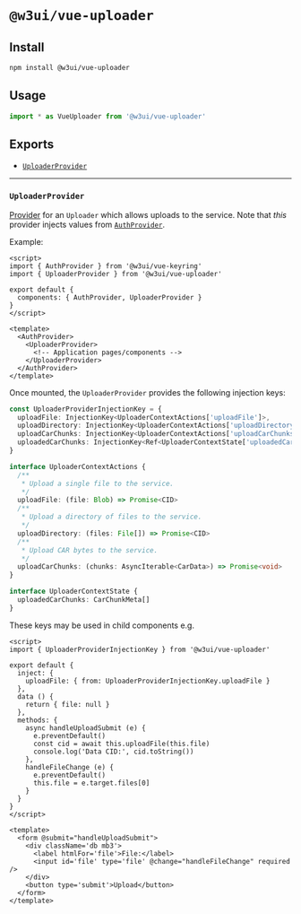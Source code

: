 # `@w3ui/vue-uploader`

## Install

```sh
npm install @w3ui/vue-uploader
```

## Usage

```js
import * as VueUploader from '@w3ui/vue-uploader'
```

## Exports

* [`UploaderProvider`](#uploaderprovider)

---

### `UploaderProvider`

[Provider](https://vuejs.org/guide/components/provide-inject.html) for an `Uploader` which allows uploads to the service. Note that _this_ provider injects values from [`AuthProvider`](./vue-keyring#authprovider).

Example:

```vue
<script>
import { AuthProvider } from '@w3ui/vue-keyring'
import { UploaderProvider } from '@w3ui/vue-uploader'

export default {
  components: { AuthProvider, UploaderProvider }
}
</script>

<template>
  <AuthProvider>
    <UploaderProvider>
      <!-- Application pages/components -->
    </UploaderProvider>
  </AuthProvider>
</template>
```

Once mounted, the `UploaderProvider` provides the following injection keys:

```ts
const UploaderProviderInjectionKey = {
  uploadFile: InjectionKey<UploaderContextActions['uploadFile']>,
  uploadDirectory: InjectionKey<UploaderContextActions['uploadDirectory']>,
  uploadCarChunks: InjectionKey<UploaderContextActions['uploadCarChunks']>,
  uploadedCarChunks: InjectionKey<Ref<UploaderContextState['uploadedCarChunks']>>
}

interface UploaderContextActions {
  /**
   * Upload a single file to the service.
   */
  uploadFile: (file: Blob) => Promise<CID>
  /**
   * Upload a directory of files to the service.
   */
  uploadDirectory: (files: File[]) => Promise<CID>
  /**
   * Upload CAR bytes to the service.
   */
  uploadCarChunks: (chunks: AsyncIterable<CarData>) => Promise<void>
}

interface UploaderContextState {
  uploadedCarChunks: CarChunkMeta[]
}
```

These keys may be used in child components e.g.

```vue
<script>
import { UploaderProviderInjectionKey } from '@w3ui/vue-uploader'

export default {
  inject: {
    uploadFile: { from: UploaderProviderInjectionKey.uploadFile }
  },
  data () {
    return { file: null }
  },
  methods: {
    async handleUploadSubmit (e) {
      e.preventDefault()
      const cid = await this.uploadFile(this.file)
      console.log('Data CID:', cid.toString())
    },
    handleFileChange (e) {
      e.preventDefault()
      this.file = e.target.files[0]
    }
  }
}
</script>

<template>
  <form @submit="handleUploadSubmit">
    <div className='db mb3'>
      <label htmlFor='file'>File:</label>
      <input id='file' type='file' @change="handleFileChange" required />
    </div>
    <button type='submit'>Upload</button>
  </form>
</template>
```
